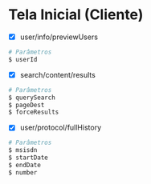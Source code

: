 # Tela Inicial (Cliente)

- [x] user/info/previewUsers

```bash
# Parâmetros
$ userId
```

- [x] search/content/results

```bash
# Parâmetros
$ querySearch
$ pageDest
$ forceResults
```

- [x] user/protocol/fullHistory

```bash
# Parâmetros
$ msisdn
$ startDate
$ endDate
$ number
```
